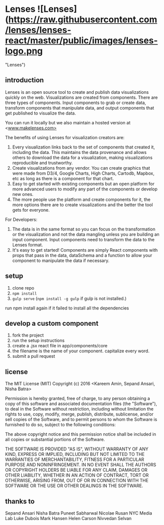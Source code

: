 # Lenses ![Lenses](https://raw.githubusercontent.com/lenses/lenses-react/master/public/images/lenses-logo.png
"Lenses")

## introduction
Lenses is an open source tool to create and publish data visualizations quickly on
the web. Visualizations are created from components. There are three
types of components. Input components to grab or create data, transform
components that manipulate data, and output components that get
published to visualize the data.

You can run it locally but we also maintain a hosted version at
<www.makelenses.com>

The benefits of using Lenses for visualization creators are:

1. Every visualization links back to the set of components that created
   it, including the data. This maintains the data provenance and allows
   others to download the data for a visualization, making
   visualizations reproducible and trustworthy.
2. Create visualizations from any vendor. You can create
   graphics that were made from D3/4, Google Charts, High Charts,
   Cartodb, Mapbox, etc as long as there is a component for that chart.
3. Easy to get started with existing components but an open platform for
   more advanced users to modify any part of the components or develop
   new ones.
4. The more people use the platform and create components for it, the
   more options there are to create visualizations and the better the
   tool gets for everyone.

For Developers:

1. The data is in the same format so you can focus on the transformation
   or the visualization and not the data mangling unless you are
   building an input component. Input components need to transform the
   data to the Lenses format.
2. It's easy to get started! Components are simply React components with props 
   that pass in the data, dataSchema and a function to allow your component 
   to manipulate the data if necessary.

## setup
1. clone repo
2. `npm install`
3. `gulp serve` (`npm install -g gulp` if gulp is not installed.)

run npm install again if it failed to install all the dependencies

## develop a custom component
1. fork the project
2. run the setup instructions
3. create a .jsx react file in app/components/core
4. the filename is the name of your component. capitalize every word.
5. submit a pull request

## license

The MIT License (MIT)
Copyright (c) 2016 <Kareem Amin, Sepand Ansari, Nisha Batra>

Permission is hereby granted, free of charge, to any person obtaining a
copy of this software and associated documentation files (the
"Software"), to deal in the Software without restriction, including
without limitation the rights to use, copy, modify, merge, publish,
distribute, sublicense, and/or sell copies of the Software, and to
permit persons to whom the Software is furnished to do so, subject to
the following conditions:

The above copyright notice and this permission notice shall be included
in all copies or substantial portions of the Software.

THE SOFTWARE IS PROVIDED "AS IS", WITHOUT WARRANTY OF ANY KIND, EXPRESS
OR IMPLIED, INCLUDING BUT NOT LIMITED TO THE WARRANTIES OF
MERCHANTABILITY, FITNESS FOR A PARTICULAR PURPOSE AND NONINFRINGEMENT.
IN NO EVENT SHALL THE AUTHORS OR COPYRIGHT HOLDERS BE LIABLE FOR ANY
CLAIM, DAMAGES OR OTHER LIABILITY, WHETHER IN AN ACTION OF CONTRACT,
TORT OR OTHERWISE, ARISING FROM, OUT OF OR IN CONNECTION WITH THE
SOFTWARE OR THE USE OR OTHER DEALINGS IN THE SOFTWARE.

## thanks to

Sepand Ansari
Nisha Batra
Puneet Sabharwal 
Nicolae Rusan
NYC Media Lab
Luke Dubois
Mark Hansen
Helen Carson
Nivvedan Selvan

